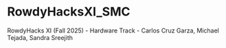 # RowdyHacksXI_SMC
RowdyHacks XI (Fall 2025) - Hardware Track - Carlos Cruz Garza, Michael Tejada, Sandra Sreejith
